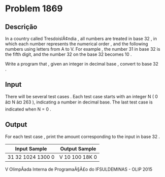 # Problem 1869

Descrição
----------

In a country called TresdoislÃ¢ndia , all numbers are treated in base 32 , in which each number represents the numerical order , and the following numbers using letters from A to V. For example , the number 31 in base 32 is the fifth digit, and the number 32 on the base 32 becomes 10 .

Write a program that , given an integer in decimal base , convert to base 32 .

Input
-----

There will be several test cases . Each test case starts with an integer N ( 0 â¤ N â¤ 263 ), indicating a number in decimal base. The last test case is indicated when N = 0 .

Output
------

For each test case , print the amount corresponding to the input in base 32 .


| Input Sample | Output Sample |
| --- | --- |
| 31  32  1024  1300  0 | V  10  100  18K  0 |

V OlimpÃ­ada Interna de ProgramaÃ§Ã£o do IFSULDEMINAS - OLIP 2015

